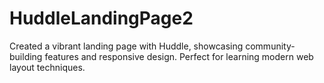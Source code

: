 # HuddleLandingPage2
Created a vibrant landing page with Huddle, showcasing community-building features and responsive design. Perfect for learning modern web layout techniques.
